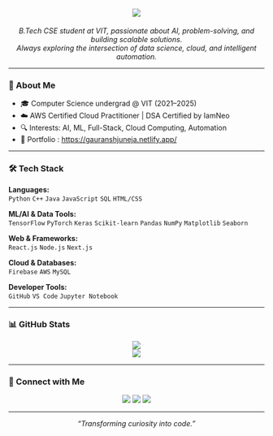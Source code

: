 <h1 align="center">
  <img src="https://readme-typing-svg.herokuapp.com?font=Fira+Code&color=00FFFF&size=25&center=true&vCenter=true&width=700&height=45&lines=Hi+there,+I'm+Gauransh+Juneja;AI+%7C+ML+%7C+Cloud+Computing+Enthusiast" />
</h1>

<p align="center">
  <em>
    B.Tech CSE student at VIT, passionate about AI, problem-solving, and building scalable solutions.<br>
    Always exploring the intersection of data science, cloud, and intelligent automation.
  </em>
</p>

---

### 🧠 About Me

- 🎓 Computer Science undergrad @ VIT (2021–2025)
- ☁️ AWS Certified Cloud Practitioner | DSA Certified by IamNeo
- 🔍 Interests: AI, ML, Full-Stack, Cloud Computing, Automation
- 📃 Portfolio : https://gauranshjuneja.netlify.app/
---

### 🛠️ Tech Stack

**Languages:**  
`Python` `C++` `Java` `JavaScript` `SQL` `HTML/CSS`

**ML/AI & Data Tools:**  
`TensorFlow` `PyTorch` `Keras` `Scikit-learn` `Pandas` `NumPy` `Matplotlib` `Seaborn`

**Web & Frameworks:**  
`React.js` `Node.js` `Next.js`

**Cloud & Databases:**  
`Firebase` `AWS` `MySQL`

**Developer Tools:**  
`GitHub` `VS Code` `Jupyter Notebook`

---

### 📊 GitHub Stats

<p align="center">
  <img src="https://github-readme-stats.vercel.app/api?username=gauransh-juneja&show_icons=true&theme=radical&hide_border=true" />
  <br>
  <img src="https://github-readme-stats.vercel.app/api/top-langs/?username=gauransh-juneja&layout=compact&theme=radical&hide_border=true" />
</p>

---

### 🔗 Connect with Me

<p align="center">
  <a href="mailto:gauranshjuneja.dev@gmail.com"><img src="https://img.shields.io/badge/Gmail-D14836?style=flat&logo=gmail&logoColor=white"/></a>
  <a href="https://www.linkedin.com/in/gauransh-juneja0701/"><img src="https://img.shields.io/badge/LinkedIn-0077B5?style=flat&logo=linkedin&logoColor=white"/></a>
  <a href="https://github.com/gauransh-juneja"><img src="https://img.shields.io/badge/GitHub-100000?style=flat&logo=github&logoColor=white"/></a>
</p>

---

<p align="center">
  <i>“Transforming curiosity into code.”</i>
</p>
